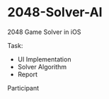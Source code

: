 # 2048-Solver-AI
2048 Game Solver in iOS

Task:
* UI Implementation
* Solver Algorithm
* Report

Participant
